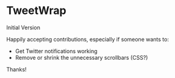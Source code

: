 # TweetWrap
Initial Version

Happily accepting contributions, especially if someone wants to:

* Get Twitter notifications working
* Remove or shrink the unnecessary scrollbars (CSS?)

Thanks!
